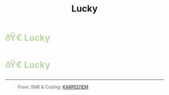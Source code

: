 ﻿---
lang: en-US
title: Lucky
prev: Loyal
next: Necroview
---
# <font color=#b8d7a3>ðŸ€ <b>Lucky</b></font> <Badge text="Helpful" type="tip" vertical="middle"/>
# <font color=#b8d7a3>ðŸ€ <b>Lucky</b></font> <Badge text="Helpful" type="tip" vertical="middle"/>
---

> From: SNR & Coding: [KARPED1EM](https://github.com/KARPED1EM)

